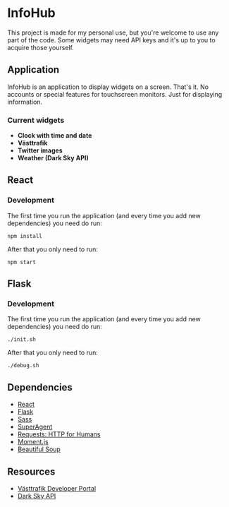 # InfoHub
This project is made for my personal use, but you're welcome to use any part of the code. Some widgets may need API keys and it's up to you to acquire those yourself.

## Application
InfoHub is an application to display widgets on a screen. That's it. No accounts or special features for touchscreen monitors. Just for displaying information.

### Current widgets
* **Clock with time and date**
* **Västtrafik**
* **Twitter images**
* **Weather (Dark Sky API)**

## React

### Development
The first time you run the application (and every time you add new dependencies) you need do run:
```
npm install
```
After that you only need to run:
```
npm start
```

## Flask

### Development
The first time you run the application (and every time you add new dependencies) you need do run:
```
./init.sh
```
After that you only need to run:
```
./debug.sh
```

## Dependencies
* [React](https://facebook.github.io/react/)
* [Flask](http://flask.pocoo.org)
* [Sass](http://sass-lang.com)
* [SuperAgent](https://visionmedia.github.io/superagent/)
* [Requests: HTTP for Humans](http://docs.python-requests.org/en/master/)
* [Moment.js](http://momentjs.com)
* [Beautiful Soup](https://www.crummy.com/software/BeautifulSoup/)

## Resources
* [Västtrafik Developer Portal](https://developer.vasttrafik.se/portal/#/)
* [Dark Sky API](https://darksky.net/dev/)
